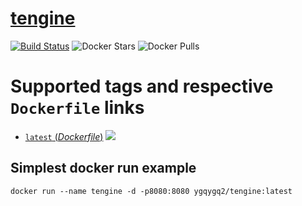 # [tengine](http://tengine.taobao.org)

[![Build Status](https://github.com/ygqygq2/docker-autodevops/workflows/issue-triggers-docker-build.yml/badge.svg)](https://github.com/ygqygq2/charts/actions) ![Docker Stars](https://img.shields.io/docker/stars/ygqygq2/tengine.svg) ![Docker Pulls](https://img.shields.io/docker/pulls/ygqygq2/tengine.svg)

# Supported tags and respective `Dockerfile` links

- [`latest` (*Dockerfile*)](https://github.com/ygqygq2/docker-autodevops/blob/master/tengine/Dockerfile) [![](https://images.microbadger.com/badges/image/ygqygq2/tengine.svg)](http://microbadger.com/images/ygqygq2/tengine "Get your own image badge on microbadger.com")

## Simplest docker run example

```
docker run --name tengine -d -p8080:8080 ygqygq2/tengine:latest
```
